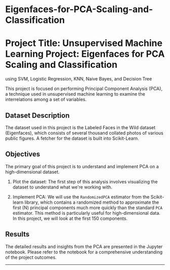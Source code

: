 # Eigenfaces-for-PCA-Scaling-and-Classification

# Project Title: Unsupervised Machine Learning Project: Eigenfaces for PCA Scaling and Classification
using SVM, Logistic Regression, KNN, Naive Bayes, and Decision Tree

This project is focused on performing Principal Component Analysis (PCA), a technique used in unsupervised machine learning to examine the interrelations among a set of variables. 

## Dataset Description

The dataset used in this project is the Labeled Faces in the Wild dataset (Eigenfaces), which consists of several thousand collated photos of various public figures. A fetcher for the dataset is built into Scikit-Learn.

## Objectives

The primary goal of this project is to understand and implement PCA on a high-dimensional dataset.

1. Plot the dataset: The first step of this analysis involves visualizing the dataset to understand what we're working with.

2. Implement PCA: We will use the `RandomizedPCA` estimator from the Scikit-learn library, which contains a randomized method to approximate the first \(N\) principal components much more quickly than the standard `PCA` estimator. This method is particularly useful for high-dimensional data. In this project, we will look at the first 150 components.

## Results

The detailed results and insights from the PCA are presented in the Jupyter notebook. Please refer to the notebook for a comprehensive understanding of the project outcomes.

---

